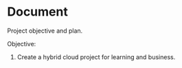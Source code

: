 Document
========

Project objective and plan.

Objective:
1) Create a hybrid cloud project for learning and business.
